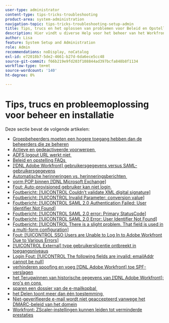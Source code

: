 ```yaml
---
user-type: administrator
content-type: tips-tricks-troubleshooting
product-area: system-administration
navigation-topic: tips-tricks-troubleshooting-setup-admin
title: Tips, trucs en het oplossen van problemen voor Beleid en Opstelling
description: Hier vindt u diverse Help voor het beheer van het Workfront-systeem van uw organisatie.
author: Lisa
feature: System Setup and Administration
role: Admin
recommendations: noDisplay, noCatalog
exl-id: e72018b7-5de2-4661-b27d-6da6ece5cc48
source-git-commit: f66b219e9fd203f108844ad397bcfa848b8f1134
workflow-type: tm+mt
source-wordcount: '140'
ht-degree: 0%

---
```


# Tips, trucs en probleemoplossing voor beheer en installatie

Deze sectie bevat de volgende artikelen:

* [Groepbeheerders moeten een hogere toegang hebben dan de beheerders die ze beheren](/help/quicksilver/administration-and-setup/tips-tricks-and-troubleshooting/group-admin-access-level.md)
* [&#x200B; Actieve en gedeactiveerde voorwerpen &#x200B;](../../administration-and-setup/tips-tricks-and-troubleshooting/acitve-and-deactivated-objects.md)
* [&#x200B; ADFS logout URL werkt niet &#x200B;](../../administration-and-setup/tips-tricks-and-troubleshooting/adfs-logout-url-doesnt-work.md)
* [&#x200B; Beleid en opstelling FAQs &#x200B;](../../administration-and-setup/tips-tricks-and-troubleshooting/admin-and-setup-faq.md)
* [[!DNL Adobe Workfront] gebruikersgegevens versus SAML-gebruikersgegevens](../../administration-and-setup/tips-tricks-and-troubleshooting/wf-user-credentials-vs-saml-user-credentials.md)
* [&#x200B; Automatische herinneringen vs. herinneringsberichten &#x200B;](../../administration-and-setup/tips-tricks-and-troubleshooting/auto-reminders-vs-reminder-notifications.md)
* [&#x200B; vorm POP binnen  [!DNL Microsoft Exchange]](../../administration-and-setup/tips-tricks-and-troubleshooting/configure-pop-ms-exchange.md)
* [&#x200B; Fout: Auto-provisioned gebruiker kan niet login &#x200B;](../../administration-and-setup/tips-tricks-and-troubleshooting/error-auto-provisioned-user-cant-log-in.md)
* [&#x200B; Foutbericht: [!UICONTROL Couldn't validate XML digital signature]](../../administration-and-setup/tips-tricks-and-troubleshooting/error-message-couldnt-validate-xml-digital-signature.md)
* [&#x200B; Foutbericht: [!UICONTROL Invalid Parameter: conversion value]](../../administration-and-setup/tips-tricks-and-troubleshooting/error-message-invalid-parameter-conversion-value.md)
* [&#x200B; Foutbericht: [!UICONTROL SAML 2.0 Authentication Failed: User Identifier Not Found]](../../administration-and-setup/tips-tricks-and-troubleshooting/error-message-saml-2-auth-failed-userid-not-found.md)
* [&#x200B; Foutbericht: [!UICONTROL SAML 2.0 error: Primary StatusCode]](../../administration-and-setup/tips-tricks-and-troubleshooting/error-message-saml-2-error-primary-statuscode.md)
* [&#x200B; Foutbericht: [!UICONTROL SAML 2.0 Error: User Identifier Not Found]](../../administration-and-setup/tips-tricks-and-troubleshooting/error-message-saml-2-error-user-identifier-not-found.md)
* [&#x200B; Foutbericht: [!UICONTROL There is a slight problem. That field is used in a multi-form configuration]](../../administration-and-setup/tips-tricks-and-troubleshooting/error-message-field-used-in-multi-form-config.md)
* [&#x200B; Fout: [!UICONTROL SSO Users are Unable to Log In to Adobe Workfront Due to Various Errors]](../../administration-and-setup/tips-tricks-and-troubleshooting/error-sso-users-unable-log-in-various-errors.md)
* [[!UICONTROL External] type gebruikerslicentie ontbreekt in toegangsniveaus](../../administration-and-setup/tips-tricks-and-troubleshooting/external-user-license-type-missing-from-access-levels.md)
* [&#x200B; Login Fout: [!UICONTROL The following fields are invalid: emailAddr cannot be null]](../../administration-and-setup/tips-tricks-and-troubleshooting/login-error-following-field-invalid-emailaddr-cant-be-null.md)
* [&#x200B; verhinderen spoofing en voeg  [!DNL Adobe Workfront]  toe SPF- verslagen &#x200B;](../../administration-and-setup/tips-tricks-and-troubleshooting/prevent-spoofing-add-wf-spf-records.md)
* [&#x200B; het Terugwinnen van historische gegevens van  [!DNL Adobe Workfront]: pro&#39;s en cons &#x200B;](../../administration-and-setup/tips-tricks-and-troubleshooting/how-to-get-data-out-of-wf.md)
* [&#x200B; sparen een dossier van de e-mailkopbal &#x200B;](../../administration-and-setup/tips-tricks-and-troubleshooting/save-an-email-header-file.md)
* [&#x200B; het Delen toont meer dan één toestemming &#x200B;](../../administration-and-setup/tips-tricks-and-troubleshooting/sharing-shows-more-than-1-permission.md)
* [Niet-geverifieerde e-mail wordt niet geaccepteerd vanwege het DMARC-beleid van het domein](../../administration-and-setup/tips-tricks-and-troubleshooting/unauthenticated-email-not-accepted-domains-dmarc-policy.md)
* [Workfront: ZScaler-instellingen kunnen leiden tot verminderde prestaties](../../administration-and-setup/tips-tricks-and-troubleshooting/zscaler-affects-performance.md)
